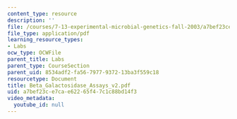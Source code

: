 ```yaml
---
content_type: resource
description: ''
file: /courses/7-13-experimental-microbial-genetics-fall-2003/a7bef23ce7cae62265f47c1c88bd14f3_Beta_Galactosidase_Assays_v2.pdf
file_type: application/pdf
learning_resource_types:
- Labs
ocw_type: OCWFile
parent_title: Labs
parent_type: CourseSection
parent_uid: 8534adf2-fa56-7977-9372-13ba3f559c18
resourcetype: Document
title: Beta_Galactosidase_Assays_v2.pdf
uid: a7bef23c-e7ca-e622-65f4-7c1c88bd14f3
video_metadata:
  youtube_id: null
---
```

